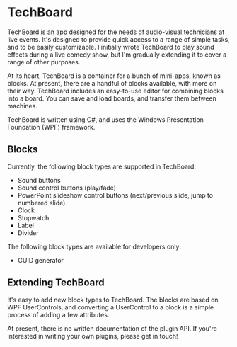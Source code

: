 TechBoard
=========

TechBoard is an app designed for the needs of audio-visual technicians at live events.  It's designed to provide quick access to a range of simple tasks, and to be easily customizable.  I initially wrote TechBoard to play sound effects during a live comedy show, but I'm gradually extending it to cover a range of other purposes.

At its heart, TechBoard is a container for a bunch of mini-apps, known as blocks.  At present, there are a handful of blocks available, with more on their way.  TechBoard includes an easy-to-use editor for combining blocks into a board.  You can save and load boards, and transfer them between machines.

TechBoard is written using C#, and uses the Windows Presentation Foundation (WPF) framework.

Blocks
-------

Currently, the following block types are supported in TechBoard:

* Sound buttons
* Sound control buttons (play/fade)
* PowerPoint slideshow control buttons (next/previous slide, jump to numbered slide)
* Clock
* Stopwatch
* Label
* Divider

The following block types are available for developers only:

* GUID generator

Extending TechBoard
-------------------

It's easy to add new block types to TechBoard.  The blocks are based on WPF UserControls, and converting a UserControl to a block is a simple process of adding a few attributes.

At present, there is no written documentation of the plugin API.  If you're interested in writing your own plugins, please get in touch!